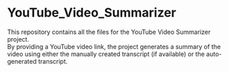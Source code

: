 # YouTube_Video_Summarizer
This repository contains all the files for the YouTube Video Summarizer project. 
<br>
By providing a YouTube video link, the project generates a summary of the video using either the manually created transcript (if available) or the auto-generated transcript. 
